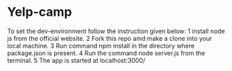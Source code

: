 # Yelp-camp
To set the dev-environment follow the instruction given below: 1 install node js from the official website. 2 Fork this repo amd make a clone into your local machine. 3 Run command npm install in the directory where package.json is present. 4 Run the command node server.js from the terminal. 5 The app is started at localhost:3000/
